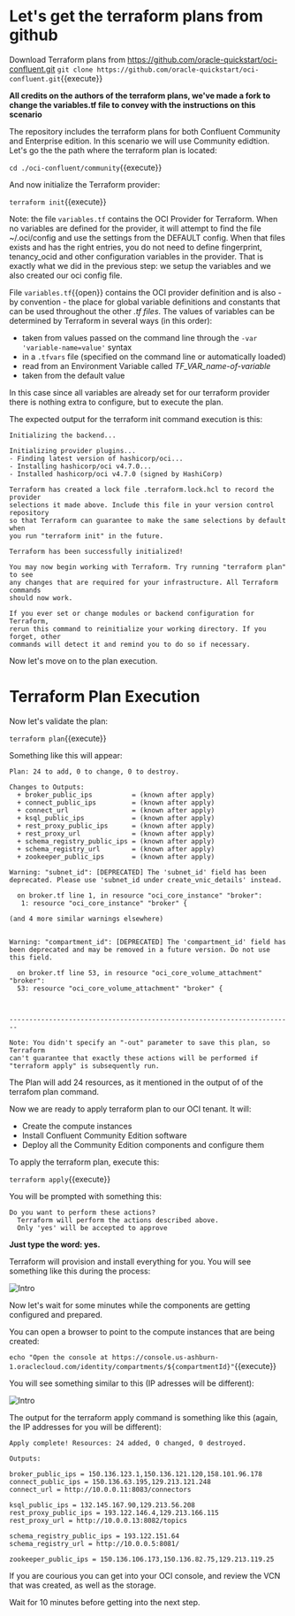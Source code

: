 # Let's get the terraform plans from github

Download Terraform plans from https://github.com/oracle-quickstart/oci-confluent.git
`git clone https://github.com/oracle-quickstart/oci-confluent.git`{{execute}}

**All credits on the authors of the terraform plans, we've made a fork to change the variables.tf file to convey with the instructions on this scenario**

The repository includes the terraform plans for both Confluent Community and Enterprise edition. In this scenario we will use Community edidtion. 
Let's go the the path where the terraform plan is located:

`cd ./oci-confluent/community`{{execute}}

And now initialize the Terraform provider:

`terraform init`{{execute}}

Note: the file `variables.tf` contains the OCI Provider for Terraform. When no variables are defined for the provider, it will attempt to find the file ~/.oci/config and use the settings from the DEFAULT config. When that files exists and has the right entries, you do not need to define fingerprint, tenancy_ocid and other configuration variables in the provider.
That is exactly what we did in the previous step: we setup the variables and we also created our oci config file.

File `variables.tf`{{open}} contains the OCI provider definition and is also - by convention - the place for global variable definitions and constants that can be used throughout the other *.tf files*. The values of variables can be determined by Terraform in several ways (in this order):
* taken from values passed on the command line through the `-var 'variable-name=value'` syntax 
* in a `.tfvars` file (specified on the command line or automatically loaded)
* read from an Environment Variable called *TF_VAR_name-of-variable*
* taken from the default value

In this case since all variables are already set for our terraform provider there is nothing extra to configure, but to execute the plan.


The expected output for the terraform init command execution is this:

~~~~
Initializing the backend...

Initializing provider plugins...
- Finding latest version of hashicorp/oci...
- Installing hashicorp/oci v4.7.0...
- Installed hashicorp/oci v4.7.0 (signed by HashiCorp)

Terraform has created a lock file .terraform.lock.hcl to record the provider
selections it made above. Include this file in your version control repository
so that Terraform can guarantee to make the same selections by default when
you run "terraform init" in the future.

Terraform has been successfully initialized!

You may now begin working with Terraform. Try running "terraform plan" to see
any changes that are required for your infrastructure. All Terraform commands
should now work.

If you ever set or change modules or backend configuration for Terraform,
rerun this command to reinitialize your working directory. If you forget, other
commands will detect it and remind you to do so if necessary.
~~~~

Now let's move on to the plan execution.

# Terraform Plan Execution

Now let's validate the plan:

`terraform plan`{{execute}}

Something like this will appear:

~~~~
Plan: 24 to add, 0 to change, 0 to destroy.

Changes to Outputs:
  + broker_public_ips          = (known after apply)
  + connect_public_ips         = (known after apply)
  + connect_url                = (known after apply)
  + ksql_public_ips            = (known after apply)
  + rest_proxy_public_ips      = (known after apply)
  + rest_proxy_url             = (known after apply)
  + schema_registry_public_ips = (known after apply)
  + schema_registry_url        = (known after apply)
  + zookeeper_public_ips       = (known after apply)

Warning: "subnet_id": [DEPRECATED] The 'subnet_id' field has been deprecated. Please use 'subnet_id under create_vnic_details' instead.

  on broker.tf line 1, in resource "oci_core_instance" "broker":
   1: resource "oci_core_instance" "broker" {

(and 4 more similar warnings elsewhere)


Warning: "compartment_id": [DEPRECATED] The 'compartment_id' field has been deprecated and may be removed in a future version. Do not use this field.

  on broker.tf line 53, in resource "oci_core_volume_attachment" "broker":
  53: resource "oci_core_volume_attachment" "broker" {



------------------------------------------------------------------------

Note: You didn't specify an "-out" parameter to save this plan, so Terraform
can't guarantee that exactly these actions will be performed if
"terraform apply" is subsequently run.
~~~~

The Plan will add 24 resources, as it mentioned in the output of of the terrafom plan command.

Now we are ready to apply terraform plan to our OCI tenant. It will:

- Create the compute instances
- Install Confluent Community Edition software
- Deploy all the Community Edition components and configure them

To apply the terraform plan, execute this:

`terraform apply`{{execute}}

You will be prompted with something this:

~~~~
Do you want to perform these actions?
  Terraform will perform the actions described above.
  Only 'yes' will be accepted to approve
~~~~

**Just type the word: yes.**

Terraform will provision and install everything for you. You will see something like this during the process:

![Intro](/RedExpertAlliance/courses/oci-course/oci-confluent-kafka/assets/apply3.jpg)

Now let's wait for some minutes while the components are getting configured and prepared.

You can open a browser to point to the compute instances that are being created:

`echo "Open the console at https://console.us-ashburn-1.oraclecloud.com/identity/compartments/${compartmentId}"`{{execute}}

You will see something similar to this (IP adresses will be different):

![Intro](/RedExpertAlliance/courses/oci-course/oci-confluent-kafka/assets/instances2.jpg)

The output for the terraform apply command is something like this (again, the IP addresses for you will be different):

~~~~
Apply complete! Resources: 24 added, 0 changed, 0 destroyed.

Outputs:

broker_public_ips = 150.136.123.1,150.136.121.120,158.101.96.178
connect_public_ips = 150.136.63.195,129.213.121.248
connect_url = http://10.0.0.11:8083/connectors

ksql_public_ips = 132.145.167.90,129.213.56.208
rest_proxy_public_ips = 193.122.146.4,129.213.166.115
rest_proxy_url = http://10.0.0.13:8082/topics

schema_registry_public_ips = 193.122.151.64
schema_registry_url = http://10.0.0.5:8081/

zookeeper_public_ips = 150.136.106.173,150.136.82.75,129.213.119.25
~~~~

If you are courious you can get into your OCI console, and review the VCN that was created, as well as the storage.

Wait for 10 minutes before getting into the next step.